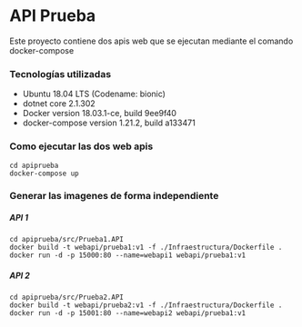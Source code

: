 # API Prueba

Este proyecto contiene dos apis web que se ejecutan mediante el comando docker-compose

### Tecnologías utilizadas

* Ubuntu 18.04 LTS (Codename: bionic)
* dotnet core 2.1.302
* Docker version 18.03.1-ce, build 9ee9f40
* docker-compose version 1.21.2, build a133471

### Como ejecutar las dos web apis

```
cd apiprueba
docker-compose up
```

### Generar las imagenes de forma independiente

##### API 1
```
cd apiprueba/src/Prueba1.API
docker build -t webapi/prueba1:v1 -f ./Infraestructura/Dockerfile .
docker run -d -p 15000:80 --name=webapi1 webapi/prueba1:v1
```

##### API 2
```
cd apiprueba/src/Prueba2.API
docker build -t webapi/prueba2:v1 -f ./Infraestructura/Dockerfile .
docker run -d -p 15001:80 --name=webapi2 webapi/prueba1:v1
```